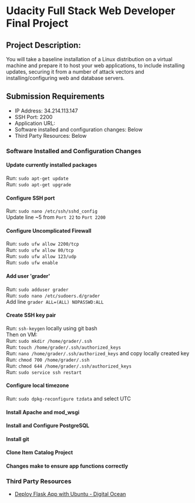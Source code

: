 # Udacity Full Stack Web Developer Final Project

## Project Description:
You will take a baseline installation of a Linux distribution on a virtual machine and prepare it to host your web applications, to include installing updates, securing it from a number of attack vectors and installing/configuring web and database servers.

## Submission Requirements

* IP Address: 34.214.113.147
* SSH Port: 2200
* Application URL: 
* Software installed and configuration changes: Below
* Third Party Resources: Below

### Software Installed and Configuration Changes

#### Update currently installed packages
Run: `sudo apt-get update` <br />
Run: `sudo apt-get upgrade`

#### Configure SSH port
Run: `sudo nano /etc/ssh/sshd_config` <br />
Update line ~5 from `Port 22` to `Port 2200`

#### Configure Uncomplicated Firewall
Run: `sudo ufw allow 2200/tcp` <br />
Run: `sudo ufw allow 80/tcp` <br />
Run: `sudo ufw allow 123/udp` <br />
Run: `sudo ufw enable`

#### Add user 'grader'
Run: `sudo adduser grader` <br />
Run: `sudo nano /etc/sudoers.d/grader` <br />
Add line `grader ALL=(ALL) NOPASSWD:ALL`

#### Create SSH key pair
Run: `ssh-keygen` locally using git bash <br />
Then on VM: <br />
Run: `sudo mkdir /home/grader/.ssh` <br />
Run: `touch /home/grader/.ssh/authorized_keys` <br />
Run: `nano /home/grader/.ssh/authorized_keys` and copy locally created key<br />
Run: `chmod 700 /home/grader/.ssh` <br />
Run: `chmod 644 /home/grader/.ssh/authorized_keys` <br />
Run: `sudo service ssh restart`

#### Configure local timezone
Run: `sudo dpkg-reconfigure tzdata` and select UTC

#### Install Apache and mod_wsgi

#### Install and Configure PostgreSQL

#### Install git

#### Clone Item Catalog Project

#### Changes make to ensure app functions correctly


### Third Party Resources

* [Deploy Flask App with Ubuntu - Digital Ocean](https://www.digitalocean.com/community/tutorials/how-to-deploy-a-flask-application-on-an-ubuntu-vps)
